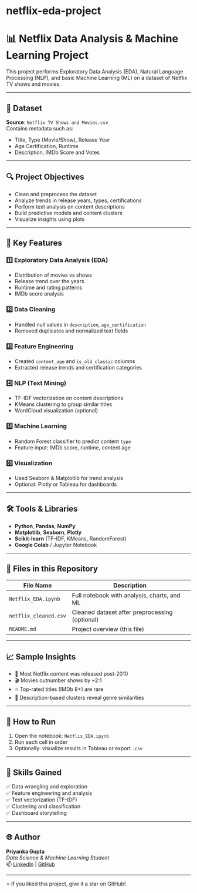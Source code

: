 # netflix-eda-project
# 📊 Netflix Data Analysis & Machine Learning Project

This project performs Exploratory Data Analysis (EDA), Natural Language Processing (NLP), and basic Machine Learning (ML) on a dataset of Netflix TV shows and movies.

---

## 📁 Dataset

**Source**: `Netflix TV Shows and Movies.csv`  
Contains metadata such as:
- Title, Type (Movie/Show), Release Year
- Age Certification, Runtime
- Description, IMDb Score and Votes

---

## 🔍 Project Objectives

- Clean and preprocess the dataset
- Analyze trends in release years, types, certifications
- Perform text analysis on content descriptions
- Build predictive models and content clusters
- Visualize insights using plots

---

## 📌 Key Features

### 1️⃣ Exploratory Data Analysis (EDA)
- Distribution of movies vs shows
- Release trend over the years
- Runtime and rating patterns
- IMDb score analysis

### 2️⃣ Data Cleaning
- Handled null values in `description`, `age_certification`
- Removed duplicates and normalized text fields

### 3️⃣ Feature Engineering
- Created `content_age` and `is_old_classic` columns
- Extracted release trends and certification categories

### 4️⃣ NLP (Text Mining)
- TF-IDF vectorization on content descriptions
- KMeans clustering to group similar titles
- WordCloud visualization (optional)

### 5️⃣ Machine Learning
- Random Forest classifier to predict content `type`
- Feature input: IMDb score, runtime, content age

### 6️⃣ Visualization
- Used Seaborn & Matplotlib for trend analysis
- Optional: Plotly or Tableau for dashboards

---

## 🛠️ Tools & Libraries

- **Python**, **Pandas**, **NumPy**
- **Matplotlib**, **Seaborn**, **Plotly**
- **Scikit-learn** (TF-IDF, KMeans, RandomForest)
- **Google Colab** / Jupyter Notebook

---

## 📂 Files in this Repository

| File Name               | Description                                      |
|------------------------|--------------------------------------------------|
| `Netflix_EDA.ipynb`    | Full notebook with analysis, charts, and ML      |
| `netflix_cleaned.csv`  | Cleaned dataset after preprocessing (optional)   |
| `README.md`            | Project overview (this file)                     |

---

## 📈 Sample Insights

- 📅 Most Netflix content was released post-2010
- 🎬 Movies outnumber shows by ~2:1
- ⭐️ Top-rated titles (IMDb 8+) are rare
- 🧠 Description-based clusters reveal genre similarities

---

## 🚀 How to Run

1. Open the notebook: `Netflix_EDA.ipynb`
2. Run each cell in order
3. Optionally: visualize results in Tableau or export `.csv`

---

## 🧠 Skills Gained

✅ Data wrangling and exploration  
✅ Feature engineering and analysis  
✅ Text vectorization (TF-IDF)  
✅ Clustering and classification  
✅ Dashboard storytelling  

---

## 🌐 Author

**Priyanka Gupta**  
_Data Science & Machine Learning Student_  
📫 [LinkedIn](www.linkedin.com/in/priyanka-gupta-063b30292) | [GitHub](https://github.com/)

---

⭐️ If you liked this project, give it a star on GitHub!


